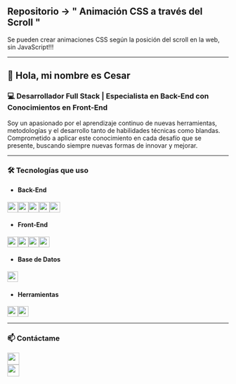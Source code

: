 ## Repositorio -> " Animación CSS a través del Scroll "
Se pueden crear animaciones CSS según la posición del scroll en la web, sin JavaScript!!! 

---
## 👋 Hola, mi nombre es Cesar

### 💻 Desarrollador Full Stack | Especialista en Back-End con Conocimientos en Front-End 

Soy un apasionado por el aprendizaje continuo de nuevas herramientas, metodologías y el desarrollo tanto de habilidades técnicas como blandas. Comprometido a aplicar este conocimiento en cada desafío que se presente, buscando siempre nuevas formas de innovar y mejorar.

---
### 🛠 Tecnologías que uso

* #### Back-End
<img src="https://img.shields.io/badge/Node.js-339933?style=for-the-badge&logo=nodedotjs&logoColor=white" height="24"><img src="https://img.shields.io/badge/Express.js-000000?style=for-the-badge&logo=express&logoColor=white" height="24"><img src="https://img.shields.io/badge/Sequelize-52B0E7?style=for-the-badge&logo=sequelize&logoColor=white" height="24"><img src="https://img.shields.io/badge/EJS-212121?style=for-the-badge&logo=ejs&logoColor=white" height="24"><img src="https://img.shields.io/badge/bcrypt-00BCD4?style=for-the-badge&logo=bcrypt&logoColor=white" height="24">

* #### Front-End
<img src="https://img.shields.io/badge/HTML5-E34F26?style=for-the-badge&logo=html5&logoColor=white" height="24"><img src="https://img.shields.io/badge/CSS-1572B6?style=for-the-badge&logo=css3&logoColor=white" height="24"><img src="https://img.shields.io/badge/JavaScript-F7DF1E?style=for-the-badge&logo=javascript&logoColor=black" height="24"><img src="https://img.shields.io/badge/React-20232A?style=for-the-badge&logo=react&logoColor=61DAFB" height="24">

* #### Base de Datos
<img src="https://img.shields.io/badge/MySQL-4479A1?style=for-the-badge&logo=mysql&logoColor=white" height="24">

* #### Herramientas
<img src="https://img.shields.io/badge/Visual_Studio_Code-0078d7?style=for-the-badge&logo=visual%20studio%20code&logoColor=white" height="24"><img src="https://img.shields.io/badge/GitHub-181717?style=for-the-badge&logo=github&logoColor=white" height="24">

---
### 📫 Contáctame
<a href="https://www.linkedin.com/in/cesar-bertalot-/" target="_blank"> 
    <img src="https://img.shields.io/badge/LinkedIn-0A66C2?style=for-the-badge&logo=linkedin&logoColor=white" height="27"></a>
<br>

<a href="https://github.com/CesarBerta" target="_blank"> 
    <img src="https://img.shields.io/badge/GitHub-181717?style=for-the-badge&logo=github&logoColor=white" height="27"></a>